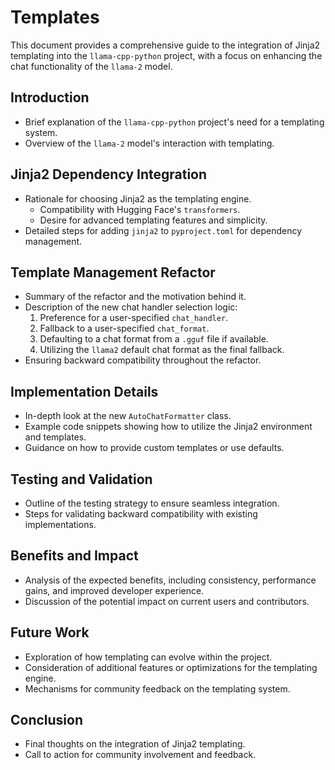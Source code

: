 # Templates

This document provides a comprehensive guide to the integration of Jinja2 templating into the `llama-cpp-python` project, with a focus on enhancing the chat functionality of the `llama-2` model.

## Introduction

- Brief explanation of the `llama-cpp-python` project's need for a templating system.
- Overview of the `llama-2` model's interaction with templating.

## Jinja2 Dependency Integration

- Rationale for choosing Jinja2 as the templating engine.
  - Compatibility with Hugging Face's `transformers`.
  - Desire for advanced templating features and simplicity.
- Detailed steps for adding `jinja2` to `pyproject.toml` for dependency management.

## Template Management Refactor

- Summary of the refactor and the motivation behind it.
- Description of the new chat handler selection logic:
  1. Preference for a user-specified `chat_handler`.
  2. Fallback to a user-specified `chat_format`.
  3. Defaulting to a chat format from a `.gguf` file if available.
  4. Utilizing the `llama2` default chat format as the final fallback.
- Ensuring backward compatibility throughout the refactor.

## Implementation Details

- In-depth look at the new `AutoChatFormatter` class.
- Example code snippets showing how to utilize the Jinja2 environment and templates.
- Guidance on how to provide custom templates or use defaults.

## Testing and Validation

- Outline of the testing strategy to ensure seamless integration.
- Steps for validating backward compatibility with existing implementations.

## Benefits and Impact

- Analysis of the expected benefits, including consistency, performance gains, and improved developer experience.
- Discussion of the potential impact on current users and contributors.

## Future Work

- Exploration of how templating can evolve within the project.
- Consideration of additional features or optimizations for the templating engine.
- Mechanisms for community feedback on the templating system.

## Conclusion

- Final thoughts on the integration of Jinja2 templating.
- Call to action for community involvement and feedback.
